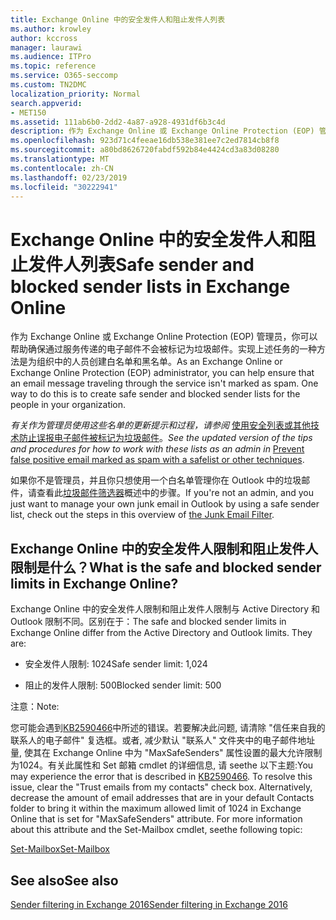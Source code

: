 ```yaml
---
title: Exchange Online 中的安全发件人和阻止发件人列表
ms.author: krowley
author: kccross
manager: laurawi
ms.audience: ITPro
ms.topic: reference
ms.service: O365-seccomp
ms.custom: TN2DMC
localization_priority: Normal
search.appverid:
- MET150
ms.assetid: 111ab6b0-2dd2-4a87-a928-4931df6b3c4d
description: 作为 Exchange Online 或 Exchange Online Protection (EOP) 管理员，你可以帮助确保通过服务传递的电子邮件不会被标记为垃圾邮件。实现上述任务的一种方法是为组织中的人员创建白名单和黑名单。
ms.openlocfilehash: 923d71c4feeae16db538e381ee7c2ed7814cb8f8
ms.sourcegitcommit: a80bd8626720fabdf592b84e4424cd3a83d08280
ms.translationtype: MT
ms.contentlocale: zh-CN
ms.lasthandoff: 02/23/2019
ms.locfileid: "30222941"
---
```

# <a name="safe-sender-and-blocked-sender-lists-in-exchange-online"></a><span data-ttu-id="d0834-104">Exchange Online 中的安全发件人和阻止发件人列表</span><span class="sxs-lookup"><span data-stu-id="d0834-104">Safe sender and blocked sender lists in Exchange Online</span></span>

<span data-ttu-id="d0834-p102">作为 Exchange Online 或 Exchange Online Protection (EOP) 管理员，你可以帮助确保通过服务传递的电子邮件不会被标记为垃圾邮件。实现上述任务的一种方法是为组织中的人员创建白名单和黑名单。</span><span class="sxs-lookup"><span data-stu-id="d0834-p102">As an Exchange Online or Exchange Online Protection (EOP) administrator, you can help ensure that an email message traveling through the service isn't marked as spam. One way to do this is to create safe sender and blocked sender lists for the people in your organization.</span></span> 
  
 <span data-ttu-id="d0834-107">*有关作为管理员使用这些名单的更新提示和过程，请参阅* [使用安全列表或其他技术防止误报电子邮件被标记为垃圾邮件](https://go.microsoft.com/fwlink/p/?LinkID=534224)。</span><span class="sxs-lookup"><span data-stu-id="d0834-107">*See the updated version of the tips and procedures for how to work with these lists as an admin in* [Prevent false positive email marked as spam with a safelist or other techniques](https://go.microsoft.com/fwlink/p/?LinkID=534224).</span></span> 
  
<span data-ttu-id="d0834-108">如果你不是管理员，并且你只想使用一个白名单管理你在 Outlook 中的垃圾邮件，请查看此[垃圾邮件筛选器](https://go.microsoft.com/fwlink/?LinkId=817222)概述中的步骤。</span><span class="sxs-lookup"><span data-stu-id="d0834-108">If you're not an admin, and you just want to manage your own junk email in Outlook by using a safe sender list, check out the steps in this overview of [the Junk Email Filter](https://go.microsoft.com/fwlink/?LinkId=817222).</span></span> 
  
## <a name="what-is-the-safe-and-blocked-sender-limits-in-exchange-online"></a><span data-ttu-id="d0834-109">Exchange Online 中的安全发件人限制和阻止发件人限制是什么？</span><span class="sxs-lookup"><span data-stu-id="d0834-109">What is the safe and blocked sender limits in Exchange Online?</span></span>

<span data-ttu-id="d0834-p103">Exchange Online 中的安全发件人限制和阻止发件人限制与 Active Directory 和 Outlook 限制不同。区别在于：</span><span class="sxs-lookup"><span data-stu-id="d0834-p103">The safe and blocked sender limits in Exchange Online differ from the Active Directory and Outlook limits. They are:</span></span>
  
- <span data-ttu-id="d0834-112">安全发件人限制: 1024</span><span class="sxs-lookup"><span data-stu-id="d0834-112">Safe sender limit: 1,024</span></span>
    
- <span data-ttu-id="d0834-113">阻止的发件人限制: 500</span><span class="sxs-lookup"><span data-stu-id="d0834-113">Blocked sender limit: 500</span></span>
    
<span data-ttu-id="d0834-114">注意：</span><span class="sxs-lookup"><span data-stu-id="d0834-114">Note:</span></span>
  
<span data-ttu-id="d0834-p104">您可能会遇到[KB2590466](https://support.microsoft.com/help/2590466/you-receive-the-error-junk-e-mail-validation-error-in-outlook-web-app)中所述的错误。若要解决此问题, 请清除 "信任来自我的联系人的电子邮件" 复选框。或者, 减少默认 "联系人" 文件夹中的电子邮件地址量, 使其在 Exchange Online 中为 "MaxSafeSenders" 属性设置的最大允许限制为1024。有关此属性和 Set 邮箱 cmdlet 的详细信息, 请 seethe 以下主题:</span><span class="sxs-lookup"><span data-stu-id="d0834-p104">You may experience the error that is described in [KB2590466](https://support.microsoft.com/help/2590466/you-receive-the-error-junk-e-mail-validation-error-in-outlook-web-app). To resolve this issue, clear the "Trust emails from my contacts" check box. Alternatively, decrease the amount of email addresses that are in your default Contacts folder to bring it within the maximum allowed limit of 1024 in Exchange Online that is set for "MaxSafeSenders" attribute. For more information about this attribute and the Set-Mailbox cmdlet, seethe following topic:</span></span>
  
[<span data-ttu-id="d0834-119">Set-Mailbox</span><span class="sxs-lookup"><span data-stu-id="d0834-119">Set-Mailbox</span></span>](https://docs.microsoft.com/powershell/module/exchange/mailboxes/Set-Mailbox)
  
## <a name="see-also"></a><span data-ttu-id="d0834-120">See also</span><span class="sxs-lookup"><span data-stu-id="d0834-120">See also</span></span>

[<span data-ttu-id="d0834-121">Sender filtering in Exchange 2016</span><span class="sxs-lookup"><span data-stu-id="d0834-121">Sender filtering in Exchange 2016</span></span>](http://technet.microsoft.com/library/b833f864-ff10-46a0-a653-28fb9ba30896.aspx)

